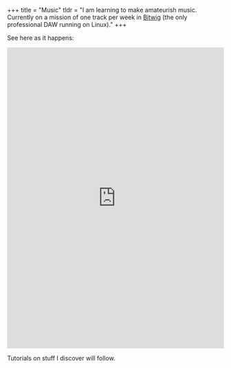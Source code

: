 +++
title = "Music"
tldr = "I am learning to make amateurish music. Currently on a mission of one track per week in [Bitwig](https://bitwig.com) (the only professional DAW running on Linux)."
+++

See here as it happens:

<iframe width="100%" height="700" scrolling="no" frameborder="no" src="https://w.soundcloud.com/player/?url=https%3A//api.soundcloud.com/playlists/993796588&amp;color=%23689d6a&amp;auto_play=false&amp;hide_related=false&amp;show_comments=true&amp;show_user=true&amp;show_reposts=false&amp;show_teaser=true&amp;visual=true"></iframe>

Tutorials on stuff I discover will follow.
